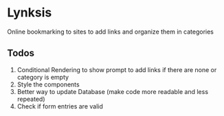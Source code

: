 # Lynksis

Online bookmarking to sites to add links and organize them in categories

## Todos

1. Conditional Rendering to show prompt to add links if there are none or category is empty
1. Style the components
1. Better way to update Database (make code more readable and less repeated)
1. Check if form entries are valid
